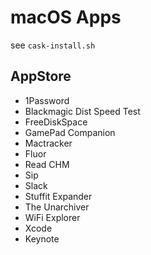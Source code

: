 # macOS Apps

see `cask-install.sh`

## AppStore

* 1Password
* Blackmagic Dist Speed Test
* FreeDiskSpace
* GamePad Companion
* Mactracker
* Fluor
* Read CHM
* Sip
* Slack
* Stuffit Expander
* The Unarchiver
* WiFi Explorer
* Xcode
* Keynote
